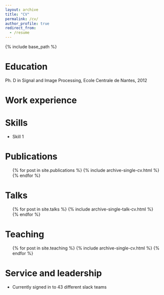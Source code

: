 ```yaml
---
layout: archive
title: "CV"
permalink: /cv/
author_profile: true
redirect_from:
  - /resume
---
```


{% include base_path %}

Education
======
Ph. D in Signal and Image Processing, Ecole Centrale de Nantes, 2012

Work experience
======

  
Skills
======
* Skill 1


Publications
======
  <ul>{% for post in site.publications %}
    {% include archive-single-cv.html %}
  {% endfor %}</ul>
  
Talks
======
  <ul>{% for post in site.talks %}
    {% include archive-single-talk-cv.html %}
  {% endfor %}</ul>
  
Teaching
======
  <ul>{% for post in site.teaching %}
    {% include archive-single-cv.html %}
  {% endfor %}</ul>
  
Service and leadership
======
* Currently signed in to 43 different slack teams

